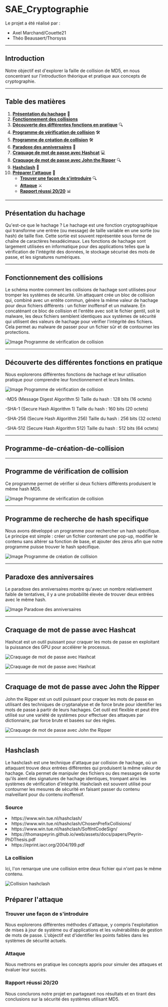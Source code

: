 # SAE_Cryptographie

Le projet a été réalisé par :
- Axel Marchand/Couette21
- Théo Beausaert/Thorsyss

---

## **Introduction**

Notre objectif est d'explorer la faille de collision de MD5, en nous concentrant sur l'introduction théorique et pratique aux concepts de cryptographie.

---

## **Table des matières**

1. [**Présentation du hachage**](#présentation-du-hachage) 📜
2. [**Fonctionnement des collisions**](#Fonctionnement-des-collisions)
3. [**Découverte des différentes fonctions en pratique**](#découverte-des-différentes-fonctions-en-pratique) 🔍
4. [**Programme de vérification de collision**](#programme-de-vérification-de-collision) 🛠️
5. [**Programme de création de collision**](#programme-de-création-de-collision) 🛠️
6. [**Paradoxe des anniversaires**](#paradoxe-des-anniversaires) 🎉
7. [**Craquage de mot de passe avec Hashcat**](#craquage-de-mot-de-passe-avec-hashcat) 💻
8. [**Craquage de mot de passe avec John the Ripper**](#Craquage-de-mot-de-passe-avec-John-the-Ripper) 🔍
9. [**Hashclash**](#Hashclash) 🎉
10. [**Préparer l'attaque**](#préparer-lattaque) 🚀
    - [**Trouver une façon de s'introduire**](#trouver-une-façon-de-sintroduire) 🔍
    - [**Attaque**](#attaque) ⚔️
    - [**Rapport réussi 20/20**](#rapport-réussi-2020) 📊

---

## **Présentation du hachage**

Qu'est-ce que le hachage ?
Le hachage est une fonction cryptographique qui transforme une entrée (ou message) de taille variable en une sortie (ou hash) de taille fixe. Cette sortie est souvent représentée sous forme de chaîne de caractères hexadécimaux. Les fonctions de hachage sont largement utilisées en informatique pour des applications telles que la vérification de l'intégrité des données, le stockage sécurisé des mots de passe, et les signatures numériques.

---

## **Fonctionnement des collisions**

Le schéma montre comment les collisions de hachage sont utilisées pour tromper les systèmes de sécurité. Un attaquant crée un bloc de collision qui, combiné avec un entête commun, génère la même valeur de hachage pour deux fichiers différents : un fichier inoffensif et un malware. En concaténant ce bloc de collision et l'entête avec soit le fichier gentil, soit le malware, les deux fichiers semblent identiques aux systèmes de sécurité qui utilisent des valeurs de hachage pour vérifier l'intégrité des fichiers. Cela permet au malware de passer pour un fichier sûr et de contourner les protections.

![Image Programme de vérification de collision](Captures/Captured’écrandu2024-06-2023-31-04.png)

---

## **Découverte des différentes fonctions en pratique**

Nous explorerons différentes fonctions de hachage et leur utilisation pratique pour comprendre leur fonctionnement et leurs limites.

![Image Programme de vérification de collision](Captures/Captured’écrandu2024-06-2023-31-04.png)

-MD5 (Message Digest Algorithm 5)
Taille du hash : 128 bits (16 octets)

-SHA-1 (Secure Hash Algorithm 1)
Taille du hash : 160 bits (20 octets)

-SHA-256 (Secure Hash Algorithm 256)
Taille du hash : 256 bits (32 octets)

-SHA-512 (Secure Hash Algorithm 512)
Taille du hash : 512 bits (64 octets)

---
## **Programme-de-création-de-collision**



---
## **Programme de vérification de collision**

Ce programme permet de vérifier si deux fichiers différents produisent le même hash MD5.

![Image Programme de vérification de collision](Captures/verif.png)

---

## **Programme de recherche de hash specifique**

Nous avons développé un programme pour rechercher un hash spécifique. Le principe est simple : créer un fichier contenant une pop-up, modifier le contenu sans altérer sa fonction de base, et ajouter des zéros afin que notre programme puisse trouver le hash spécifique.

![Image Programme de création de collision](images/creation_collision.png)

---

## **Paradoxe des anniversaires**

Le paradoxe des anniversaires montre qu'avec un nombre relativement faible de tentatives, il y a une probabilité élevée de trouver deux entrées avec le même hash.

![Image Paradoxe des anniversaires](Captures/Paradoxe.png)

---

## **Craquage de mot de passe avec Hashcat**

Hashcat est un outil puissant pour craquer les mots de passe en exploitant la puissance des GPU pour accélérer le processus.

![Craquage de mot de passe avec Hashcat](Captures/hashcat.png)

![Craquage de mot de passe avec Hashcat](Captures/hash2.png)

---
## **Craquage de mot de passe avec John the Ripper**

John the Ripper est un outil puissant pour craquer les mots de passe en utilisant des techniques de cryptanalyse et de force brute pour identifier les mots de passe à partir de leurs hachages. Cet outil est flexible et peut être utilisé sur une variété de systèmes pour effectuer des attaques par dictionnaire, par force brute et basées sur des règles.

![Craquage de mot de passe avec John the Ripper](Captures/crack_hash.png)

---

## **Hashclash**

Le hashclash est une technique d'attaque par collision de hachage, où un attaquant trouve deux entrées différentes qui produisent la même valeur de hachage. Cela permet de manipuler des fichiers ou des messages de sorte qu'ils aient des signatures de hachage identiques, trompant ainsi les systèmes de vérification d'intégrité. Hashclash est souvent utilisé pour contourner les mesures de sécurité en faisant passer du contenu malveillant pour du contenu inoffensif.

### Source

<li>https://www.win.tue.nl/hashclash/</li>
<li>https://www.win.tue.nl/hashclash/ChosenPrefixCollisions/</li>
<li>https://www.win.tue.nl/hashclash/SoftIntCodeSign/</li>
<li>https://thomaspeyrin.github.io/web/assets/docs/papers/Peyrin-PhDThesis.pdf</li>
<li>https://eprint.iacr.org/2004/199.pdf</li>

### La collision

Ici, l'on remarque une une collision entre deux fichier qui n'ont pas le même contenu.

![Collision hashclash](Captures/crack_hash.png)


## **Préparer l'attaque**

### **Trouver une façon de s'introduire**

Nous explorerons différentes méthodes d'attaque, y compris l'exploitation de mises à jour de système ou d'applications et les vulnérabilités de gestion de mots de passe. L'objectif est d'identifier les points faibles dans les systèmes de sécurité actuels.

### **Attaque**

Nous mettrons en pratique les concepts appris pour simuler des attaques et évaluer leur succès.

### **Rapport réussi 20/20**

Nous conclurons notre projet en partageant nos résultats et en tirant des conclusions sur la sécurité des systèmes utilisant MD5.



